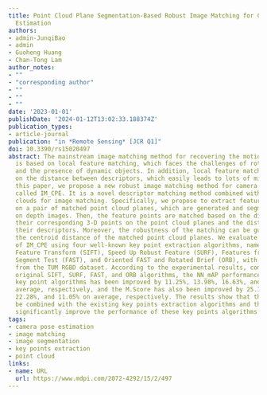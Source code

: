 ```yaml
---
title: Point Cloud Plane Segmentation-Based Robust Image Matching for Camera Pose
  Estimation
authors:
- admin-JunqiBao
- admin
- Guoheng Huang
- Chan-Tong Lam
author_notes:
- ""
- "corresponding author"
- ""
- ""
- ""
date: '2023-01-01'
publishDate: '2024-01-12T13:02:33.188374Z'
publication_types:
- article-journal
publication: "in *Remote Sensing* [JCR Q1]"
doi: 10.3390/rs15020497
abstract: The mainstream image matching method for recovering the motion of the camera
  is based on local feature matching, which faces the challenges of rotation, illumination,
  and the presence of dynamic objects. In addition, local feature matching relies
  on the distance between descriptors, which easily leads to lots of mismatches. In
  this paper, we propose a new robust image matching method for camera pose estimation,
  called IM_CPE. It is a novel descriptor matching method combined with 3-D point
  clouds for image matching. Specifically, we propose to extract feature points based
  on a pair of matched point cloud planes, which are generated and segmented based
  on depth images. Then, the feature points are matched based on the distance between
  their corresponding 3-D points on the point cloud planes and the distance between
  their descriptors. Moreover, the robustness of the matching can be guaranteed by
  the centroid distance of the matched point cloud planes. We evaluate the performance
  of IM_CPE using four well-known key point extraction algorithms, namely Scale-Invariant
  Feature Transform (SIFT), Speed Up Robust Feature (SURF), Features from Accelerated
  Segment Test (FAST), and Oriented FAST and Rotated Brief (ORB), with four sequences
  from the TUM RGBD dataset. According to the experimental results, compared to the
  original SIFT, SURF, FAST, and ORB algorithms, the NN_mAP performance of the four
  key point algorithms has been improved by 11.25%, 13.98%, 16.63%, and 10.53% on
  average, respectively, and the M.Score has also been improved by 25.15%, 23.05%,
  22.28%, and 11.05% on average, respectively. The results show that the IM_CPE can
  be combined with the existing key points extraction algorithms and the IM_CPE can
  significantly improve the performance of these key points algorithms.
tags:
- camera pose estimation
- image matching
- image segmentation
- key points extraction
- point cloud
links:
- name: URL
  url: https://www.mdpi.com/2072-4292/15/2/497
---
```

